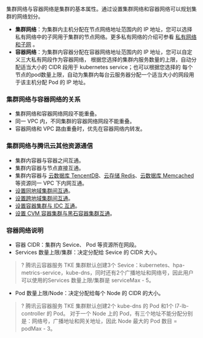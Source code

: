 集群网络与容器网络是集群的基本属性。通过设置集群网络和容器网络可以规划集群的网络划分。
- **集群网络**：为集群内主机分配在节点网络地址范围内的 IP 地址，您可以选择私有网络中的子网用于集群的节点网络。更多私有网络的介绍可参看 [私有网络和子网](/doc/product/215/4927) 。
- **容器网络**：为集群内容器分配在容器网络地址范围内的 IP 地址，您可以自定义三大私有网段作为容器网络， 根据您选择的集群内服务数量的上限，自动分配适当大小的 CIDR 段用于 kubernetes service；也可以根据您选择的 每个节点的pod数量上限，自动为集群内每台云服务器分配一个适当大小的网段用于该主机分配 Pod 的 IP 地址。

### 集群网络与容器网络的关系

- 集群网络和容器网络网段不能重叠。
- 同一 VPC 内，不同集群的容器网络网段不能重叠。
- 容器网络和 VPC 路由重叠时，优先在容器网络内转发。

### 集群网络与腾讯云其他资源通信

- 集群内容器与容器之间互通。
- 集群内容器与节点直接互通。
- 集群内容器与 [云数据库 TencentDB](https://cloud.tencent.com/product/cdb-overview)、[云存储 Redis](/doc/product/239/3205)、[云数据库 Memcached](/doc/product/241/7489) 等资源同一 VPC 下内网互通。
- [设置同地域集群间互通](https://cloud.tencent.com/document/product/457/32197)。
- [设置跨地域集群间互通](https://cloud.tencent.com/document/product/457/32198)。
- [设置容器集群与 IDC 互通](https://cloud.tencent.com/document/product/457/32199)。
- [设置 CVM 容器集群与黑石容器集群互通](https://cloud.tencent.com/document/product/457/32200)。

### 容器网络说明

- 容器 CIDR：集群内 Sevice、 Pod 等资源所在网段。
- Services 数量上限/集群：决定分配给 Sevice 的 CIDR 大小。
>? 腾讯云容器服务 TKE 集群默认创建3个 Sevice：kubernetes、hpa-metrics-service，kube-dns，同时还有2个广播地址和网络号，因此用户可以使用的Services 数量上限/集群是 serviceMax - 5。
- Pod 数量上限/Node：决定分配给每个 Node 的 CIDR 的大小。
>? 腾讯云容器服务 TKE 集群默认创建2个 kube-dns 的 Pod 和1个 l7-lb-controller 的 Pod。
对于一个 Node 上的 Pod，有三个地址不能分配分别是：网络号，广播地址和网关地址，因此 Node 最大的 Pod 数目 = podMax - 3。
